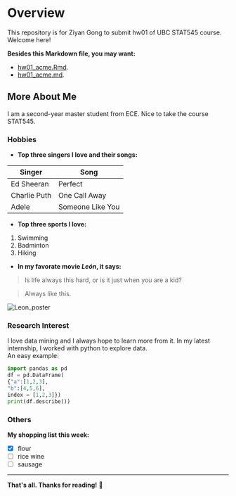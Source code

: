 # Overview
This repository is for Ziyan Gong to submit hw01 of UBC STAT545 course. Welcome here!

**Besides this Markdown file, you may want:**
- [hw01_acme.Rmd](https://github.com/STAT545-UBC-students/hw01-g-ziyan/blob/master/hw01_acme.Rmd).
- [hw01_acme.md](https://github.com/STAT545-UBC-students/hw01-g-ziyan/blob/master/hw01_acme.md).

## More About Me
I am a second-year master student from ECE. Nice to take the course STAT545.

### Hobbies

- **Top three singers I love and their songs:**

Singer | Song
------ | ----
Ed Sheeran | Perfect
Charlie Puth | One Call Away
Adele | Someone Like You

- **Top three sports I love:**

1. Swimming
2. Badminton
3. Hiking

- **In my favorate movie *León*, it says:**

> Is life always this hard, or is it just when you are a kid? 

> Always like this.

![Leon_poster](http://forumcinemaslv.blob.core.windows.net/1012/Event_8686/portrait_large/Leon_poster.jpg)
### Research Interest

I love data mining and I always hope to learn more from it. In my latest internship, I worked with python to explore data.  
An easy example:
``` python
import pandas as pd
df = pd.DataFrame(
{"a":[1,2,3],
"b":[4,5,6],
index = [1,2,3]})
print(df.describe())
```
### Others

**My shopping list this week:**

- [x] flour
- [ ] rice wine
- [ ] sausage

---------------------------------------------
 **That's all. Thanks for reading!** :metal:


